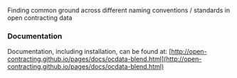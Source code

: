 Finding common ground across different naming conventions / standards in open contracting data


### Documentation
Documentation, including installation, can be found at:
[http://open-contracting.github.io/pages/docs/ocdata-blend.html](http://open-contracting.github.io/pages/docs/ocdata-blend.html)

